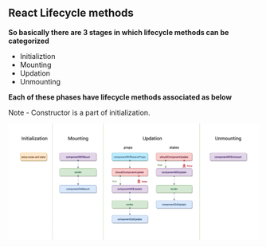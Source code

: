 ## React Lifecycle methods

**So basically there are 3 stages in which lifecycle methods can be categorized**
* Initializtion
* Mounting
* Updation
* Unmounting

**Each of these phases have lifecycle methods associated as below**

Note - Constructor is a part of initialization.

![Component Life Cycle](https://github.com/deepakmotlani/Notes/blob/master/Front-End/React/lifecycle.png)